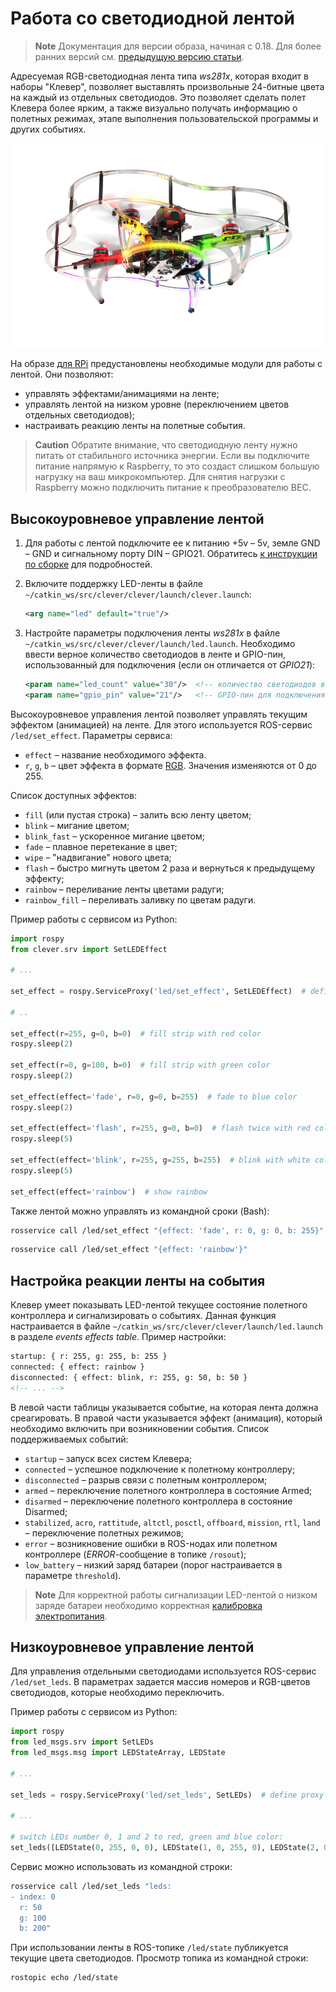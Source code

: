 # Работа со светодиодной лентой

> **Note** Документация для версии образа, начиная с 0.18. Для более ранних версий см. [предыдущую версию статьи](leds_old.md).

Адресуемая RGB-светодиодная лента типа *ws281x*, которая входит в наборы "Клевер", позволяет выставлять произвольные 24-битные цвета на каждый из отдельных светодиодов. Это позволяет сделать полет Клевера более ярким, а также визуально получать информацию о полетных режимах, этапе выполнения пользовательской программы и других событиях.

<img src="../assets/clever-led.png" class="center" width=600>

На образе [для RPi](image.md) предустановлены необходимые модули для работы с лентой. Они позволяют:

* управлять эффектами/анимациями на ленте;
* управлять лентой на низком уровне (переключением цветов отдельных светодиодов);
* настраивать реакцию ленты на полетные события.

> **Caution** Обратите внимание, что светодиодную ленту нужно питать от стабильного источника энергии. Если вы подключите питание напрямую к Raspberry, то это создаст слишком большую нагрузку на ваш микрокомпьютер. Для снятия нагрузки с Raspberry можно подключить питание к преобразователю BEC.

## Высокоуровневое управление лентой

1. Для работы с лентой подключите ее к питанию +5v – 5v, земле GND – GND и сигнальному порту DIN – GPIO21. Обратитесь [к инструкции по сборке](assemble_4.md#Подключение-светодиодной-ленты-к-Raspberry-Pi) для подробностей.
2. Включите поддержку LED-ленты в файле `~/catkin_ws/src/clever/clever/launch/clever.launch`:

    ```xml
    <arg name="led" default="true"/>
    ```

3. Настройте параметры подключения ленты *ws281x* в файле `~/catkin_ws/src/clever/clever/launch/led.launch`. Необходимо ввести верное количество светодиодов в ленте и GPIO-пин, использованный для подключения (если он отличается от *GPIO21*):

    ```xml
    <param name="led_count" value="30"/>  <!-- количество светодиодов в ленте -->
    <param name="gpio_pin" value="21"/>   <!-- GPIO-пин для подключения -->
    ```

Высокоуровневое управления лентой позволяет управлять текущим эффектом (анимацией) на ленте. Для этого используется ROS-сервис `/led/set_effect`. Параметры сервиса:

* `effect` – название необходимого эффекта.
* `r`, `g`, `b` – цвет эффекта в формате [RGB](https://ru.wikipedia.org/wiki/RGB). Значения изменяются от 0 до 255.

Список доступных эффектов:

* `fill` (или пустая строка) – залить всю ленту цветом;
* `blink` – мигание цветом;
* `blink_fast` – ускоренное мигание цветом;
* `fade` – плавное перетекание в цвет;
* `wipe` – "надвигание" нового цвета;
* `flash` – быстро мигнуть цветом 2 раза и вернуться к предыдущему эффекту;
* `rainbow` – переливание ленты цветами радуги;
* `rainbow_fill` – переливать заливку по цветам радуги.

Пример работы с сервисом из Python:

```python
import rospy
from clever.srv import SetLEDEffect

# ...

set_effect = rospy.ServiceProxy('led/set_effect', SetLEDEffect)  # define proxy to ROS-service

# ..

set_effect(r=255, g=0, b=0)  # fill strip with red color
rospy.sleep(2)

set_effect(r=0, g=100, b=0)  # fill strip with green color
rospy.sleep(2)

set_effect(effect='fade', r=0, g=0, b=255)  # fade to blue color
rospy.sleep(2)

set_effect(effect='flash', r=255, g=0, b=0)  # flash twice with red color
rospy.sleep(5)

set_effect(effect='blink', r=255, g=255, b=255)  # blink with white color
rospy.sleep(5)

set_effect(effect='rainbow')  # show rainbow
```

Также лентой можно управлять из командной сроки (Bash):

```bash
rosservice call /led/set_effect "{effect: 'fade', r: 0, g: 0, b: 255}"
```

```bash
rosservice call /led/set_effect "{effect: 'rainbow'}"
```

## Настройка реакции ленты на события

Клевер умеет показывать LED-лентой текущее состояние полетного контроллера и сигнализировать о событиях. Данная функция настраивается в файле `~/catkin_ws/src/clever/clever/launch/led.launch` в разделе *events effects table*. Пример настройки:

```xml
startup: { r: 255, g: 255, b: 255 }
connected: { effect: rainbow }
disconnected: { effect: blink, r: 255, g: 50, b: 50 }
<!-- ... -->
```

В левой части таблицы указывается событие, на которая лента должна среагировать. В правой части указывается эффект (анимация), который необходимо включить при возникновении события. Список поддерживаемых событий:

* `startup` – запуск всех систем Клевера;
* `connected` – успешное подключение к полетному контроллеру;
* `disconnected` – разрыв связи с полетным контроллером;
* `armed` – переключение полетного контроллера в состояние Armed;
* `disarmed` – переключение полетного контроллера в состояние Disarmed;
* `stabilized`, `acro`, `rattitude`, `altctl`, `posctl`, `offboard`, `mission`, `rtl`, `land` – переключение полетных режимов;
* `error` – возникновение ошибки в ROS-нодах или полетном контроллере (*ERROR*-сообщение в топике `/rosout`);
* `low_battery` – низкий заряд батареи (порог настраивается в параметре `threshold`).

> **Note** Для корректной работы сигнализации LED-лентой о низком заряде батареи необходимо корректная [калибровка электропитания](power.md#Калибровка-делителя-напряжения).

## Низкоуровневое управление лентой

Для управления отдельными светодиодами используется ROS-сервис `/led/set_leds`. В параметрах задается массив номеров и RGB-цветов светодиодов, которые необходимо переключить.

Пример работы с сервисом из Python:

```python
import rospy
from led_msgs.srv import SetLEDs
from led_msgs.msg import LEDStateArray, LEDState

# ...

set_leds = rospy.ServiceProxy('led/set_leds', SetLEDs)  # define proxy to ROS service

# ...

# switch LEDs number 0, 1 and 2 to red, green and blue color:
set_leds([LEDState(0, 255, 0, 0), LEDState(1, 0, 255, 0), LEDState(2, 0, 0, 255)])
```

Сервис можно использовать из командной строки:

```bash
rosservice call /led/set_leds "leds:
- index: 0
  r: 50
  g: 100
  b: 200"
```

При использовании ленты в ROS-топике `/led/state` публикуется текущие цвета светодиодов. Просмотр топика из командной строки:

```bash
rostopic echo /led/state
```
